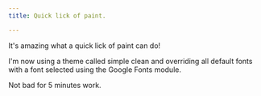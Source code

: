 ```yaml
---
title: Quick lick of paint.

---
```

It's amazing what a quick lick of paint can do!

I'm now using a theme called simple clean and overriding all default fonts with a font selected using the Google Fonts module.

Not bad for 5 minutes work.

